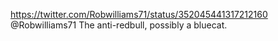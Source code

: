 https://twitter.com/Robwilliams71/status/352045441317212160 @Robwilliams71 The anti-redbull, possibly a bluecat.